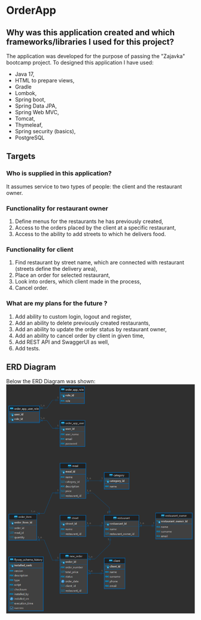 # OrderApp

## Why was this application created and which frameworks/libraries I used for this project?
The application was developed for the purpose of passing the "Zajavka" bootcamp project.
To designed this application I have used: 
- Java 17,
- HTML to prepare views,
- Gradle
- Lombok,
- Spring boot,
- Spring Data JPA,
- Spring Web MVC,
- Tomcat,
- Thymeleaf,
- Spring security (basics),
- PostgreSQL
## Targets
### Who is supplied in this application?
It assumes service to two types of people: the client and the restaurant owner.

### Functionality for restaurant owner
1. Define menus for the restaurants he has previously created,
2. Access to the orders placed by the client at a specific restaurant,
3. Access to the ability to add streets to which he delivers food.

### Functionality for client
1. Find restaurant by street name, which are connected with restaurant (streets define the delivery area),
2. Place an order for selected restaurant,
3. Look into orders, which client made in the process,
4. Cancel order.

### What are my plans for the future ? 
1. Add ability to custom login, logout and register,
2. Add an ability to delete previously created restaurants,
3. Add an ability to update the order status by restaurant owner,
4. Add an ability to cancel order by client in given time,
5. Add REST API and SwaggerUI as well,
6. Add tests.

## ERD Diagram
Below the ERD Diagram was shown:
![](src/main/resources/erd_diagram_order_app.png)